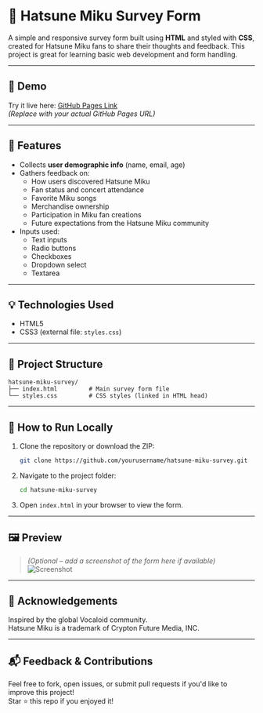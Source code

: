 # 🎤 Hatsune Miku Survey Form

A simple and responsive survey form built using **HTML** and styled with **CSS**, created for Hatsune Miku fans to share their thoughts and feedback. This project is great for learning basic web development and form handling.

---

## 📄 Demo

Try it live here: [GitHub Pages Link](https://yourusername.github.io/hatsune-miku-survey/)  
*(Replace with your actual GitHub Pages URL)*

---

## 🧾 Features

- Collects **user demographic info** (name, email, age)
- Gathers feedback on:
  - How users discovered Hatsune Miku
  - Fan status and concert attendance
  - Favorite Miku songs
  - Merchandise ownership
  - Participation in Miku fan creations
  - Future expectations from the Hatsune Miku community
- Inputs used:
  - Text inputs
  - Radio buttons
  - Checkboxes
  - Dropdown select
  - Textarea

---

## 💡 Technologies Used

- HTML5
- CSS3 (external file: `styles.css`)

---

## 📁 Project Structure

```
hatsune-miku-survey/
├── index.html         # Main survey form file
└── styles.css         # CSS styles (linked in HTML head)
```

---

## 🚀 How to Run Locally

1. Clone the repository or download the ZIP:
   ```bash
   git clone https://github.com/yourusername/hatsune-miku-survey.git
   ```

2. Navigate to the project folder:
   ```bash
   cd hatsune-miku-survey
   ```

3. Open `index.html` in your browser to view the form.

---

## 🖼️ Preview

> *(Optional – add a screenshot of the form here if available)*  
> ![Screenshot](https://your-image-url.com/preview.png)

---

## 🙌 Acknowledgements

Inspired by the global Vocaloid community.  
Hatsune Miku is a trademark of Crypton Future Media, INC.

---

## 📬 Feedback & Contributions

Feel free to fork, open issues, or submit pull requests if you'd like to improve this project!  
Star ⭐ this repo if you enjoyed it!
